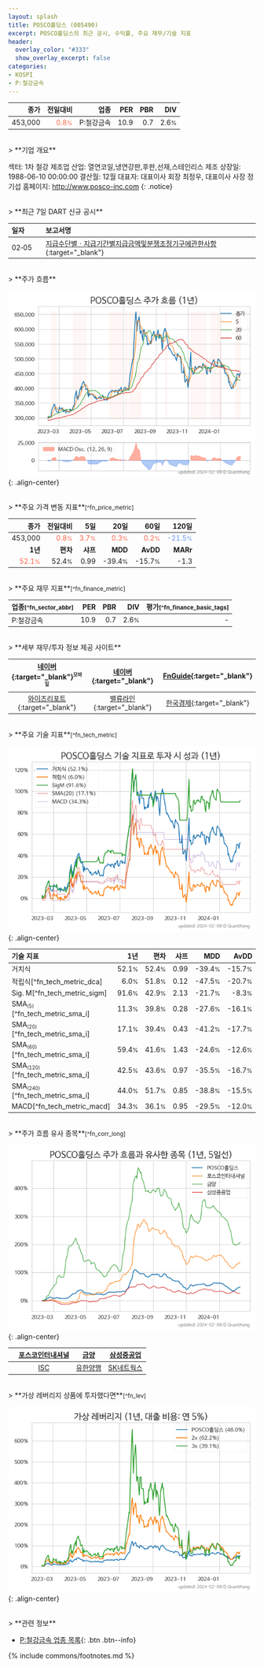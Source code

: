 ```yaml
---
layout: splash
title: POSCO홀딩스 (005490)
excerpt: POSCO홀딩스의 최근 공시, 수익률, 주요 재무/기술 지표
header:
  overlay_color: "#333"
  show_overlay_excerpt: false
categories:
- KOSPI
- P:철강금속
---
```


| **종가** | **전일대비** | **업종** | **PER** | **PBR** | **DIV** |
| -------: | -----------: | -------: | ------: | ------: | ------: |
| 453,000 | <span style="color: tomato">0.8<small>%</small></span> | P:철강금속 | 10.9 | 0.7 | 2.6<small>%</small> |

<!-- more -->

<br>
> **기업 개요**<a id="company"></a>

섹터: 1차 철강 제조업  산업: 열연코일,냉연강판,후판,선재,스테인리스 제조  상장일: 1988-06-10 00:00:00  결산월: 12월  대표자: 대표이사 회장 최정우, 대표이사 사장 정기섭  홈페이지: http://www.posco-inc.com  {: .notice}

<br>
> **최근 7일 DART 신규 공시**<a id="dart"></a>

| **일자** |      | **보고서명** |
| :------- | :--- | :----------- |
| 02&#x2011;05 | | [지급수단별ㆍ지급기간별지급금액및분쟁조정기구에관한사항](https://dart.fss.or.kr/dsaf001/main.do?rcpNo=20240205000016){:target="_blank"} |

<br>
> **주가 흐름**<a id="price"></a>

![005490](/stock/images/005490.png){: .align-center}

<br>
> **주요 가격 변동 지표**<small>[^fn_price_metric]</small>

| **종가** | **전일대비** | **5일** | **20일** | **60일** | **120일** |
| -------: | -----------: | ------: | -------: | -------: | --------: |
| 453,000 | <span style="color: tomato">0.8<small>%</small></span> | <span style="color: tomato">3.7<small>%</small></span> | <span style="color: tomato">0.3<small>%</small></span> | <span style="color: tomato">0.2<small>%</small></span> | <span style="color: cornflowerblue">-21.5<small>%</small></span> |
| **1년** | **편차** | **샤프** | **MDD** | **AvDD** | **MARr** |
| <span style="color: tomato">52.1<small>%</small></span> | 52.4<small>%</small> | 0.99 | -39.4<small>%</small> | -15.7<small>%</small> | -1.3 |

<br>
> **주요 재무 지표**<small>[^fn_finance_metric]</small>

| **업종**<small>[^fn_sector_abbr]</small> | **PER** | **PBR** | **DIV** | **평가**<small>[^fn_finance_basic_tags]</small> |
| :--------------------------------------- | ------: | ------: | ------: | ----------------------------------------------: |
| P:철강금속 | 10.9 | 0.7 | 2.6<small>%</small> | - |

<br>
> **세부 재무/투자 정보 제공 사이트**

| [네이버](https://m.stock.naver.com/domestic/stock/005490/finance/summary){:target="_blank"}<sup><small>모바일</small></sup> | [네이버](https://finance.naver.com/item/coinfo.naver?code=005490){:target="_blank"} | [FnGuide](https://comp.fnguide.com/SVO2/ASP/SVD_Invest.asp?gicode=A005490&MenuYn=Y){:target="_blank"} |
| :---: | :---: | :---: |
| [와이즈리포트](https://comp.wisereport.co.kr/company/c1040001.aspx?cmp_cd=005490){:target="_blank"} | [밸류라인](https://www.valueline.co.kr/finance/summary/005490){:target="_blank"} | [한국경제](https://markets.hankyung.com/stock/005490/financial-summary){:target="_blank"} |

<br>
> **주요 기술 지표**<small>[^fn_tech_metric]</small>


![005490](/stock/images/005490_tech.png){: .align-center}

| **기술 지표** | **1년** | **편차** | **샤프** | **MDD** | **AvDD** |
| :------------ | ------: | -----------: | -------: | ------: | -------: |
| 거치식 | 52.1<small>%</small> | 52.4<small>%</small> | 0.99 | -39.4<small>%</small> | -15.7<small>%</small> |
| 적립식[^fn_tech_metric_dca] | 6.0<small>%</small> | 51.8<small>%</small> | 0.12 | -47.5<small>%</small> | -20.7<small>%</small> |
| Sig. M[^fn_tech_metric_sigm] | 91.6<small>%</small> | 42.9<small>%</small> | 2.13 | -21.7<small>%</small> | -8.3<small>%</small> |
| SMA<small><sub>(5)</sub></small>[^fn_tech_metric_sma_i] | 11.3<small>%</small> | 39.8<small>%</small> | 0.28 | -27.6<small>%</small> | -16.1<small>%</small> |
| SMA<small><sub>(20)</sub></small>[^fn_tech_metric_sma_i] | 17.1<small>%</small> | 39.4<small>%</small> | 0.43 | -41.2<small>%</small> | -17.7<small>%</small> |
| SMA<small><sub>(60)</sub></small>[^fn_tech_metric_sma_i] | 59.4<small>%</small> | 41.6<small>%</small> | 1.43 | -24.6<small>%</small> | -12.6<small>%</small> |
| SMA<small><sub>(120)</sub></small>[^fn_tech_metric_sma_i] | 42.5<small>%</small> | 43.6<small>%</small> | 0.97 | -35.5<small>%</small> | -16.7<small>%</small> |
| SMA<small><sub>(240)</sub></small>[^fn_tech_metric_sma_i] | 44.0<small>%</small> | 51.7<small>%</small> | 0.85 | -38.8<small>%</small> | -15.5<small>%</small> |
| MACD[^fn_tech_metric_macd] | 34.3<small>%</small> | 36.1<small>%</small> | 0.95 | -29.5<small>%</small> | -12.0<small>%</small> |

<br>
> **주가 흐름 유사 종목**<a id="corr"></a><small>[^fn_corr_long]</small>

![005490](/stock/images/005490_corr.png){: .align-center}

|       | [포스코인터내셔널](/047050/) | [금양](/001570/) | [삼성중공업](/010140/) |
| :---: | :------------------------------------: | :------------------------------------: | :------------------------------------: |
|       | [ISC](/095340/) | [유한양행](/000100/) | [SK네트웍스](/001740/) |

<br>
> **가상 레버리지 상품에 투자했다면**<a id="2x"></a><small>[^fn_lev]</small>

![005490](/stock/images/005490_2x.png){: .align-center}

<br>
> **관련 정보**

- [P:철강금속 업종 목록](/stats/sector/kospi_업종_철강금속_종목/){: .btn .btn--info}

{% include commons/footnotes.md %}
